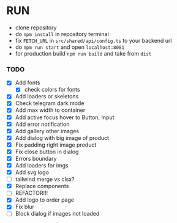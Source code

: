 # RUN

- clone repository
- do `npm install` in repository terminal
- fix `FETCH_URL` in `src/shared/api/config.ts` to your backend url
- do `npm run start` and open `localhost:8081`
- for production build `npm run build` and take from `dist`

### TODO

- [x] Add fonts
    - [x] check colors for fonts
- [x] Add loaders or skeletons
- [x] Check telegram dark mode
- [x] Add max width to container
- [x] Add active focus hover to Button, Input
- [x] Add error notification
- [x] Add gallery other images
- [x] Add dialog with big image of product
- [x] Fix padding right image product
- [x] Fix close button in dialog
- [X] Errors boundary
- [x] Add loaders for imgs
- [x] Add svg logo
- [ ] tailwind merge vs clsx?
- [x] Replace components
- [ ] REFACTOR!!!
- [x] Add logo to order page
- [x] Fix blur
- [ ] Block dialog if images not loaded
